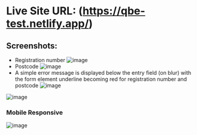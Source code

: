 # Live Site URL: (https://qbe-test.netlify.app/)

## Screenshots:
- Registration number
![image](https://user-images.githubusercontent.com/64194749/184812996-32cd50e1-85ba-49b3-b63c-1365e9c0e2ee.png)
- Postcode
![image](https://user-images.githubusercontent.com/64194749/184813093-e3fdca1f-09b3-461b-bcfa-b546bb22aeb7.png)
- A simple error message is displayed below the entry field (on blur) with
the form element underline becoming red for registration number and postcode
![image](https://user-images.githubusercontent.com/64194749/184813295-74fb4000-2eae-49d1-b7d9-b1fef51c5153.png)

![image](https://user-images.githubusercontent.com/64194749/184813162-4fd53375-a542-4980-a2a5-5dfee26a9ab0.png)

### Mobile Responsive
![image](https://user-images.githubusercontent.com/64194749/184813475-589ac168-4d67-47b3-86d8-0062f043e048.png)

